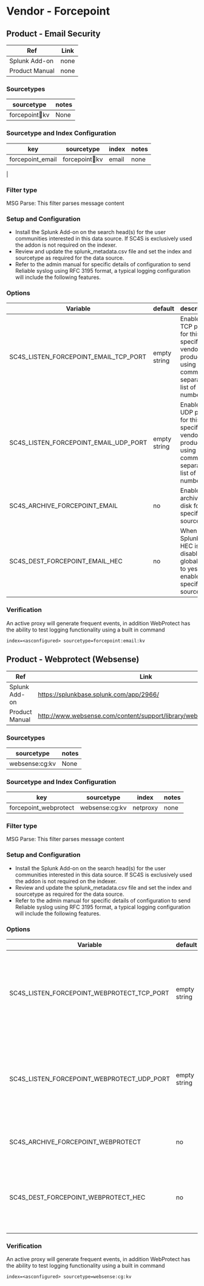 # Vendor - Forcepoint

## Product - Email Security

| Ref            | Link                                                                                                    |
|----------------|---------------------------------------------------------------------------------------------------------|
| Splunk Add-on  | none                                                     |
| Product Manual | none                                        |


### Sourcetypes

| sourcetype     | notes                                                                                                   |
|----------------|---------------------------------------------------------------------------------------------------------|
| forcepoint:email:kv | None | 


### Sourcetype and Index Configuration

| key            | sourcetype     | index          | notes          |
|----------------|----------------|----------------|----------------|
| forcepoint_email      | forcepoint:email:kv      | email          | none          |
| 

### Filter type

MSG Parse: This filter parses message content

### Setup and Configuration

* Install the Splunk Add-on on the search head(s) for the user communities interested in this data source. If SC4S is exclusively used the addon is not required on the indexer.
* Review and update the splunk_metadata.csv file and set the index and sourcetype as required for the data source.
* Refer to the admin manual for specific details of configuration to send Reliable syslog using RFC 3195 format, a typical logging configuration will include the following features.


### Options

| Variable       | default        | description    |
|----------------|----------------|----------------|
| SC4S_LISTEN_FORCEPOINT_EMAIL_TCP_PORT      | empty string      | Enable a TCP port for this specific vendor product using a comma-separated list of port numbers |
| SC4S_LISTEN_FORCEPOINT_EMAIL_UDP_PORT      | empty string      | Enable a UDP port for this specific vendor product using a comma-separated list of port numbers |
| SC4S_ARCHIVE_FORCEPOINT_EMAIL| no | Enable archive to disk for this specific source |
| SC4S_DEST_FORCEPOINT_EMAIL_HEC | no | When Splunk HEC is disabled globally set to yes to enable this specific source | 

### Verification

An active proxy will generate frequent events, in addition WebProtect has the ability to test logging functionality using a built in command


```
index=<asconfigured> sourcetype=forcepoint:email:kv
```

## Product - Webprotect (Websense)

| Ref            | Link                                                                                                    |
|----------------|---------------------------------------------------------------------------------------------------------|
| Splunk Add-on  | https://splunkbase.splunk.com/app/2966/                                                                 |
| Product Manual | http://www.websense.com/content/support/library/web/v85/siem/siem.pdf                                                        |


### Sourcetypes

| sourcetype     | notes                                                                                                   |
|----------------|---------------------------------------------------------------------------------------------------------|
| websense:cg:kv        | None    |


### Sourcetype and Index Configuration

| key            | sourcetype     | index          | notes          |
|----------------|----------------|----------------|----------------|
| forcepoint_webprotect      | websense:cg:kv       | netproxy          | none          |

### Filter type

MSG Parse: This filter parses message content

### Setup and Configuration

* Install the Splunk Add-on on the search head(s) for the user communities interested in this data source. If SC4S is exclusively used the addon is not required on the indexer.
* Review and update the splunk_metadata.csv file and set the index and sourcetype as required for the data source.
* Refer to the admin manual for specific details of configuration to send Reliable syslog using RFC 3195 format, a typical logging configuration will include the following features.


### Options

| Variable       | default        | description    |
|----------------|----------------|----------------|
| SC4S_LISTEN_FORCEPOINT_WEBPROTECT_TCP_PORT      | empty string      | Enable a TCP port for this specific vendor product using a comma-separated list of port numbers |
| SC4S_LISTEN_FORCEPOINT_WEBPROTECT_UDP_PORT      | empty string      | Enable a UDP port for this specific vendor product using a comma-separated list of port numbers |
| SC4S_ARCHIVE_FORCEPOINT_WEBPROTECT | no | Enable archive to disk for this specific source |
| SC4S_DEST_FORCEPOINT_WEBPROTECT_HEC | no | When Splunk HEC is disabled globally set to yes to enable this specific source | 

### Verification

An active proxy will generate frequent events, in addition WebProtect has the ability to test logging functionality using a built in command


```
index=<asconfigured> sourcetype=websense:cg:kv
```

